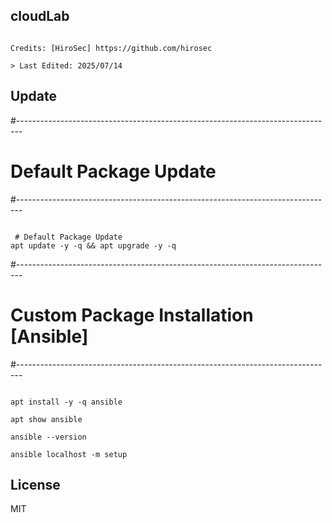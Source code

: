 ## cloudLab
<pre><code>
Credits: [HiroSec] https://github.com/hirosec

> Last Edited: 2025/07/14
</code></pre>

## Update
#-------------------------------------------------------------------------------
# Default Package Update
#------------------------------------------------------------------------------- 
<pre><code>
 # Default Package Update
apt update -y -q && apt upgrade -y -q 
</code></pre>

#-------------------------------------------------------------------------------
# Custom Package Installation [Ansible]
#-------------------------------------------------------------------------------  
<pre><code>
apt install -y -q ansible

apt show ansible

ansible --version

ansible localhost -m setup  
</code></pre>

## License

MIT

